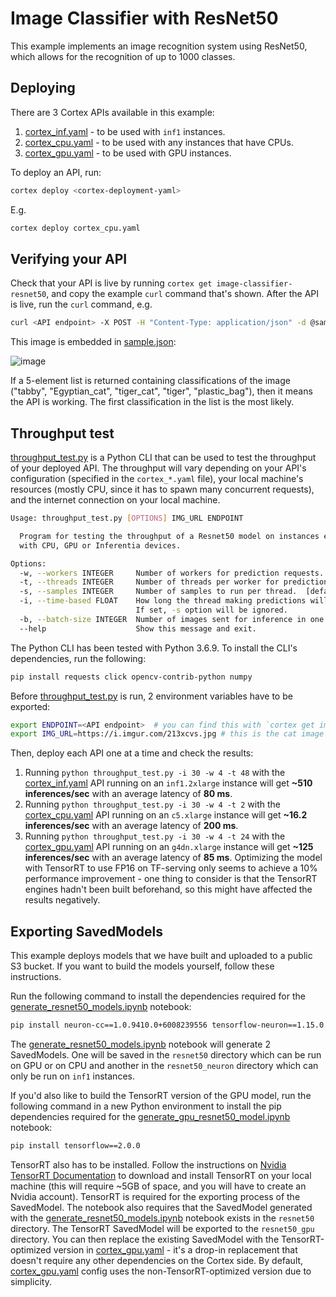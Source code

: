 # Image Classifier with ResNet50

This example implements an image recognition system using ResNet50, which allows for the recognition of up to 1000 classes.

## Deploying

There are 3 Cortex APIs available in this example:

1. [cortex_inf.yaml](cortex_inf.yaml) - to be used with `inf1` instances.
1. [cortex_cpu.yaml](cortex_cpu.yaml) - to be used with any instances that have CPUs.
1. [cortex_gpu.yaml](cortex_gpu.yaml) - to be used with GPU instances.

To deploy an API, run:

```bash
cortex deploy <cortex-deployment-yaml>
```

E.g.

```bash
cortex deploy cortex_cpu.yaml
```

## Verifying your API

Check that your API is live by running `cortex get image-classifier-resnet50`, and copy the example `curl` command that's shown. After the API is live, run the `curl` command, e.g.

```bash
curl <API endpoint> -X POST -H "Content-Type: application/json" -d @sample.json
```

This image is embedded in [sample.json](sample.json):

![image](https://i.imgur.com/213xcvs.jpg)

If a 5-element list is returned containing classifications of the image ("tabby", "Egyptian_cat", "tiger_cat", "tiger", "plastic_bag"), then it means the API is working. The first classification in the list is the most likely.

## Throughput test

[throughput_test.py](throughput_test.py) is a Python CLI that can be used to test the throughput of your deployed API. The throughput will vary depending on your API's configuration (specified in the `cortex_*.yaml` file), your local machine's resources (mostly CPU, since it has to spawn many concurrent requests), and the internet connection on your local machine.

```bash
Usage: throughput_test.py [OPTIONS] IMG_URL ENDPOINT

  Program for testing the throughput of a Resnet50 model on instances equipped
  with CPU, GPU or Inferentia devices.

Options:
  -w, --workers INTEGER     Number of workers for prediction requests.  [default: 1]
  -t, --threads INTEGER     Number of threads per worker for prediction requests.  [default: 1]
  -s, --samples INTEGER     Number of samples to run per thread.  [default: 10]
  -i, --time-based FLOAT    How long the thread making predictions will run for in seconds.
                            If set, -s option will be ignored.
  -b, --batch-size INTEGER  Number of images sent for inference in one request.  [default: 1]
  --help                    Show this message and exit.
```

The Python CLI has been tested with Python 3.6.9. To install the CLI's dependencies, run the following:

```bash
pip install requests click opencv-contrib-python numpy
```

Before [throughput_test.py](throughput_test.py) is run, 2 environment variables have to be exported:

```bash
export ENDPOINT=<API endpoint>  # you can find this with `cortex get image-classifier-resnet50`
export IMG_URL=https://i.imgur.com/213xcvs.jpg # this is the cat image shown in the previous step
```

Then, deploy each API one at a time and check the results:

1. Running `python throughput_test.py -i 30 -w 4 -t 48` with the [cortex_inf.yaml](cortex_inf.yaml) API running on an `inf1.2xlarge` instance will get **~510 inferences/sec** with an average latency of **80 ms**.
1. Running `python throughput_test.py -i 30 -w 4 -t 2` with the [cortex_cpu.yaml](cortex_cpu.yaml) API running on an `c5.xlarge` instance will get **~16.2 inferences/sec** with an average latency of **200 ms**.
1. Running `python throughput_test.py -i 30 -w 4 -t 24` with the [cortex_gpu.yaml](cortex_gpu.yaml) API running on an `g4dn.xlarge` instance will get **~125 inferences/sec** with an average latency of **85 ms**. Optimizing the model with TensorRT to use FP16 on TF-serving only seems to achieve a 10% performance improvement - one thing to consider is that the TensorRT engines hadn't been built beforehand, so this might have affected the results negatively.

## Exporting SavedModels

This example deploys models that we have built and uploaded to a public S3 bucket. If you want to build the models yourself, follow these instructions.

Run the following command to install the dependencies required for the [generate_resnet50_models.ipynb](generate_resnet50_models.ipynb) notebook:

```bash
pip install neuron-cc==1.0.9410.0+6008239556 tensorflow-neuron==1.15.0.1.0.1333.0
```

The [generate_resnet50_models.ipynb](generate_resnet50_models.ipynb) notebook will generate 2 SavedModels. One will be saved in the `resnet50` directory which can be run on GPU or on CPU and another in the `resnet50_neuron` directory which can only be run on `inf1` instances.

If you'd also like to build the TensorRT version of the GPU model, run the following command in a new Python environment to install the pip dependencies required for the [generate_gpu_resnet50_model.ipynb](generate_gpu_resnet50_model.ipynb) notebook:

```bash
pip install tensorflow==2.0.0
```

TensorRT also has to be installed. Follow the instructions on [Nvidia TensorRT Documentation](https://docs.nvidia.com/deeplearning/tensorrt/install-guide/index.html#installing-debian) to download and install TensorRT on your local machine (this will require ~5GB of space, and you will have to create an Nvidia account). TensorRT is required for the exporting process of the SavedModel. The notebook also requires that the SavedModel generated with the [generate_resnet50_models.ipynb](generate_resnet50_models.ipynb) notebook exists in the `resnet50` directory. The TensorRT SavedModel will be exported to the `resnet50_gpu` directory. You can then replace the existing SavedModel with the TensorRT-optimized version in [cortex_gpu.yaml](cortex_gpu.yaml) - it's a drop-in replacement that doesn't require any other dependencies on the Cortex side. By default, [cortex_gpu.yaml](cortex_gpu.yaml) config uses the non-TensorRT-optimized version due to simplicity.
